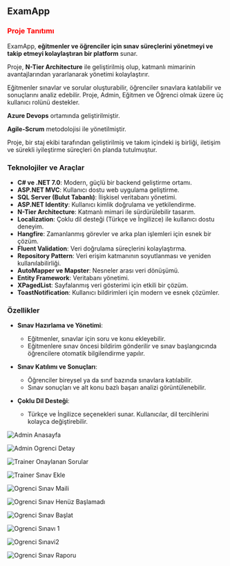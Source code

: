 ## ExamApp 

### <span style="color:red;">Proje Tanıtımı</span>

ExamApp, **eğitmenler ve öğrenciler için sınav süreçlerini yönetmeyi ve takip etmeyi kolaylaştıran bir platform** sunar.

Proje, **N-Tier Architecture** ile geliştirilmiş olup, katmanlı mimarinin avantajlarından yararlanarak yönetimi kolaylaştırır.

Eğitmenler sınavlar ve sorular oluşturabilir, öğrenciler sınavlara katılabilir ve sonuçlarını analiz edebilir. Proje, Admin, Eğitmen ve Öğrenci olmak üzere üç kullanıcı rolünü destekler.

**Azure Devops** ortamında geliştirilmiştir.

**Agile-Scrum** metodolojisi ile yönetilmiştir.

Proje, bir staj ekibi tarafından geliştirilmiş ve takım içindeki iş birliği, iletişim ve sürekli iyileştirme süreçleri ön planda tutulmuştur.

### Teknolojiler ve Araçlar

- **C# ve .NET 7.0**: Modern, güçlü bir backend geliştirme ortamı.
- **ASP.NET MVC**: Kullanıcı dostu web uygulama geliştirme.
- **SQL Server (Bulut Tabanlı)**: İlişkisel veritabanı yönetimi.
- **ASP.NET Identity**: Kullanıcı kimlik doğrulama ve yetkilendirme.
- **N-Tier Architecture**: Katmanlı mimari ile sürdürülebilir tasarım.
- **Localization**: Çoklu dil desteği (Türkçe ve İngilizce) ile kullanıcı dostu deneyim.
- **Hangfire**: Zamanlanmış görevler ve arka plan işlemleri için esnek bir çözüm.
- **Fluent Validation**: Veri doğrulama süreçlerini kolaylaştırma.
- **Repository Pattern**: Veri erişim katmanının soyutlanması ve yeniden kullanılabilirliği.
- **AutoMapper ve Mapster**: Nesneler arası veri dönüşümü.
- **Entity Framework**: Veritabanı yönetimi.
- **XPagedList**: Sayfalanmış veri gösterimi için etkili bir çözüm.
- **ToastNotification**: Kullanıcı bildirimleri için modern ve esnek çözümler.


### Özellikler

- **Sınav Hazırlama ve Yönetimi**: 
  - Eğitmenler, sınavlar için soru ve konu ekleyebilir.
  - Eğitmenlere sınav öncesi bildirim gönderilir ve sınav başlangıcında öğrencilere otomatik bilgilendirme yapılır.

- **Sınav Katılımı ve Sonuçları**:
  - Öğrenciler bireysel ya da sınıf bazında sınavlara katılabilir.
  - Sınav sonuçları ve alt konu bazlı başarı analizi görüntülenebilir.

- **Çoklu Dil Desteği**:
  - Türkçe ve İngilizce seçenekleri sunar. Kullanıcılar, dil tercihlerini kolayca değiştirebilir.



![Admin Anasayfa](https://github.com/user-attachments/assets/d755cf32-37d1-4a71-9c6f-323caee2414a)

![Admin Ogrenci Detay](https://github.com/user-attachments/assets/42083e7b-c465-4f6f-b63d-1a2765297d58)

![Trainer Onaylanan Sorular](https://github.com/user-attachments/assets/2d41c230-01bc-4bc7-b80e-00cce19715f9)

![Trainer Sınav Ekle](https://github.com/user-attachments/assets/8708d7f6-3b1f-4256-9b1d-15c57853dc24)

![Ogrenci Sınav Maili](https://github.com/user-attachments/assets/6453358b-61e7-4ac3-aa1d-bd45da6a61af)

![Ogrenci Sınav Henüz Başlamadı](https://github.com/user-attachments/assets/6fc173f5-ca9f-4d15-b1a4-38778fbbbd54)

![Ogrenci Sınav Başlat](https://github.com/user-attachments/assets/71dc25b8-1cc7-4607-8dfc-26d4f9ad53d8)

![Ogrenci Sınavı 1](https://github.com/user-attachments/assets/f323cb22-e32f-4551-83ee-0dc1a2edbd6e)

![Ogrenci Sınavi2](https://github.com/user-attachments/assets/d8617ea7-c979-45d8-911a-95258e8cf87a)

![Ogrenci Sınav Raporu](https://github.com/user-attachments/assets/653ced1f-b68a-4e60-aedf-530ab93e09da)
